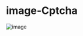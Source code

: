 ﻿# image-Cptcha
 
 
![image](https://user-images.githubusercontent.com/75464746/228736978-56b7d2cb-432a-4471-9287-312615dd927e.png)
